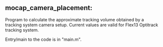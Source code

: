 mocap_camera_placement:
-----------------------

Program to calculate the approximate tracking volume obtained by a
tracking system camera setup. Current values are valid for Flex13
Optitrack tracking system.

Entry/main to the code is in "main.m".